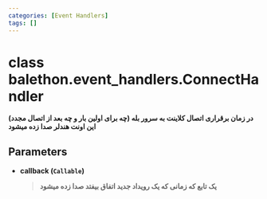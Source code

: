 ```yaml
---
categories: [Event Handlers]
tags: []
---
```


<h1>class balethon.event_handlers.<strong>ConnectHandler</strong></h1>

<p align="left" dir="rtl"><strong>در زمان برقراری اتصال کلاینت به سرور بله (چه برای اولین بار و چه بعد از اتصال مجدد) این اونت هندلر صدا زده میشود</strong></p>

<h2>Parameters</h2>

<ul>
<li><strong>callback (<code>Callable</code>)</strong><blockquote dir="rtl">
<p><strong>یک تابع که زمانی که یک رویداد جدید اتفاق بیفتد صدا زده میشود</strong></p>
</blockquote>
</li>
</ul>